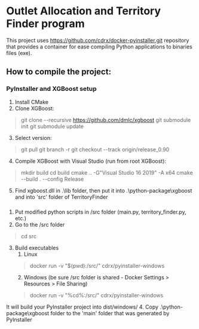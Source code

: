 # Outlet Allocation and Territory Finder program

This project uses https://github.com/cdrx/docker-pyinstaller.git repository that provides a container for ease compiling Python applications to binaries files (exe).

## How to compile the project:

### PyInstaller and XGBoost setup
1. Install CMake
2. Clone XGBoost:
> git clone --recursive https://github.com/dmlc/xgboost
> git submodule init
> git submodule update
3. Select version:
> git pull
> git branch -r
> git checkout --track origin/release_0.90
4. Compile XGBoost with Visual Studio (run from root XGBoost):
> mkdir build
> cd build
> cmake .. -G"Visual Studio 16 2019" -A x64
> cmake --build . --config Release
5. Find xgboost.dll in .\lib folder, then put it into .\python-package\xgboost and into 'src' folder of TerritoryFinder

###
1. Put modified python scripts in /src folder (main.py, territory_finder.py, etc.)
2. Go to the /src folder
> cd src
3. Build executables
    1. Linux
    > docker run -v "$(pwd):/src/" cdrx/pyinstaller-windows
    2. Windows (be sure /src folder is shared - Docker Settings > Resources > File Sharing)
    > docker run -v "%cd%:/src/" cdrx/pyinstaller-windows

It will build your PyInstaller project into dist/windows/
4. Copy .\python-package\xgboost folder to the 'main' folder that was generated by PyInstaller

